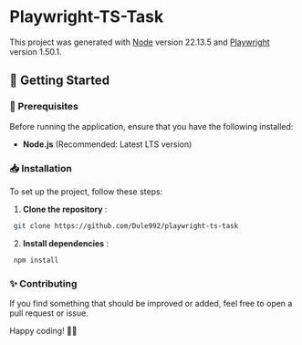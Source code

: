# Playwright-TS-Task

This project was generated with [Node](https://nodejs.org/en) version 22.13.5 and [Playwright](https://playwright.dev/docs/intro) version 1.50.1.

## 🚀 Getting Started

### 📌 Prerequisites

Before running the application, ensure that you have the following installed:

- **Node.js** (Recommended: Latest LTS version)

### 📥 Installation

To set up the project, follow these steps:

1. **Clone the repository** :

```sh
 git clone https://github.com/Dule992/playwright-ts-task
```

2. **Install dependencies** :

```sh
 npm install
```

### ✨ Contributing

If you find something that should be improved or added, feel free to open a pull request or issue.

Happy coding! 🚀🎉
